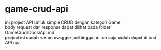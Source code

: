 # game-crud-api
 
ini project API untuk simple CRUD dengan kategori Game <br />
body request dan response dapat dilihat pada folder GameCrud\Docs\Api.md <br />
project ini sudah run on swagger jadi tinggal di run saja sudah dapat di test API nya 